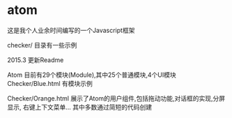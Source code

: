 atom
====
这是我个人业余时间编写的一个Javascript框架

checker/ 目录有一些示例

2015.3 更新Readme

Atom 目前有29个模块(Module),其中25个普通模块,4个UI模块
Checker/Blue.html 有模块示例

Checker/Orange.html 展示了Atom的用户组件,包括拖动功能,对话框的实现,分屏显示, 右键上下文菜单...
其中多数通过简短的代码创建

